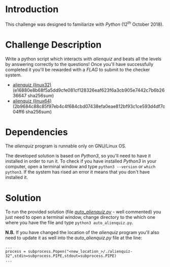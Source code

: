 # Introduction
This challenge was designed to familiarize with *Python* (12<sup>th</sup> October 2018).

# Challenge Description
Write a python script which interacts with *alienquiz* and beats all the levels by answering correctly to the questions! Once you'll have successfully completed it you'll be rewarded with a *FLAG* to submit to the checker system.

* [alienquiz (linux32)](Resources/alienquiz-32) (e16880e8b68f5a5dd9cfe081cf128326eaf623f6a3cb905e7442c7b6b2636647 sha256sum)
* [alienquiz (linux64)](Resources/alienquiz-32) (2b9684c88c85f97eb4c4f684cbd07438efa0eae812bf93c1ce593d4df7c04ff6 sha256sum)

# Dependencies
The *alienquiz* program is runnable only on GNU/Linux OS.

The developed solution is based on *Python3*, so you'll need to have it installed in order to run it. To check if you have installed *Python3* in your computer, open a terminal window and type `python3 --version` or `which python3`. If the system has rised an error it means that you don't have installed it.

# Solution
To run the provided solution (file [*auto_alienquiz.py*](auto_alienquiz.py) - well commented) you just need to open a terminal window, change directory to the which one where you have the file and type `python3 auto_alienquiz.py`.

**N.B.** If you have changed the location of the *alienquiz* program you'll also need to update it as well into the *auto_alienquiz.py* file at the line: 
```
...
process = subprocess.Popen("<new_location_>/./alienquiz-32",stdin=subprocess.PIPE,stdout=subprocess.PIPE)
...
```
